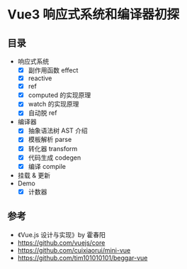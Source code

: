# Vue3 响应式系统和编译器初探

## 目录

- 响应式系统
    - [x] 副作用函数 effect
    - [x] reactive
    - [x] ref
    - [x] computed 的实现原理
    - [x] watch 的实现原理
    - [x] 自动脱 ref
- 编译器
    - [x] 抽象语法树 AST 介绍
    - [x] 模板解析 parse
    - [x] 转化器 transform
    - [x] 代码生成 codegen
    - [x] 编译 compile
- 挂载 & 更新
- Demo
    - [x] 计数器
    
## 参考

- 《Vue.js 设计与实现》by 霍春阳
- https://github.com/vuejs/core
- https://github.com/cuixiaorui/mini-vue
- https://github.com/tim101010101/beggar-vue
